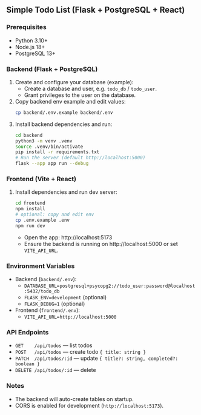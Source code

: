 ## Simple Todo List (Flask + PostgreSQL + React)

### Prerequisites
- Python 3.10+
- Node.js 18+
- PostgreSQL 13+

### Backend (Flask + PostgreSQL)
1. Create and configure your database (example):
   - Create a database and user, e.g. `todo_db` / `todo_user`.
   - Grant privileges to the user on the database.
2. Copy backend env example and edit values:
   ```bash
   cp backend/.env.example backend/.env
   ```
3. Install backend dependencies and run:
   ```bash
   cd backend
   python3 -m venv .venv
   source .venv/bin/activate
   pip install -r requirements.txt
   # Run the server (default http://localhost:5000)
   flask --app app run --debug
   ```

### Frontend (Vite + React)
1. Install dependencies and run dev server:
   ```bash
   cd frontend
   npm install
   # optional: copy and edit env
   cp .env.example .env
   npm run dev
   ```
   - Open the app: http://localhost:5173
   - Ensure the backend is running on http://localhost:5000 or set `VITE_API_URL`.

### Environment Variables
- Backend (`backend/.env`):
  - `DATABASE_URL=postgresql+psycopg2://todo_user:password@localhost:5432/todo_db`
  - `FLASK_ENV=development` (optional)
  - `FLASK_DEBUG=1` (optional)
- Frontend (`frontend/.env`):
  - `VITE_API_URL=http://localhost:5000`

### API Endpoints
- `GET    /api/todos` — list todos
- `POST   /api/todos` — create todo `{ title: string }`
- `PATCH  /api/todos/:id` — update `{ title?: string, completed?: boolean }`
- `DELETE /api/todos/:id` — delete

### Notes
- The backend will auto-create tables on startup.
- CORS is enabled for development (`http://localhost:5173`).



